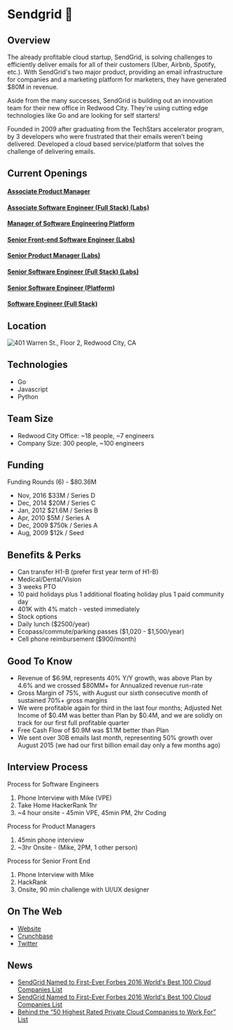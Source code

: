 # Sendgrid 📧

## Overview
The already profitable cloud startup, SendGrid, is solving challenges to efficiently deliver emails for all of their customers (Uber, Airbnb, Spotify, etc.). With SendGrid's two major product, providing an email infrastructure for companies and a marketing platform for marketers, they have generated $80M in revenue.  

Aside from the many successes, SendGrid is building out an innovation team for their new office in Redwood City. They're using cutting edge technologies like Go and are looking for self starters!

Founded in 2009 after graduating from the TechStars accelerator program, by 3 developers who were frustrated that their emails weren’t being delivered.  Developed a cloud based service/platform that solves the challenge of delivering emails.  

## Current Openings
#### [Associate Product Manager](https://github.com/the31337/jobs/blob/master/sendgrid/associate-product-manager.md)
#### [Associate Software Engineer (Full Stack) (Labs)](https://github.com/the31337/jobs/blob/master/sendgrid/associate-software-engineer-full-stack–labs.md)
#### [Manager of Software Engineering Platform](https://github.com/the31337/jobs/blob/master/sendgrid/manager-of-software-engineering-platform.md)
#### [Senior Front-end Software Engineer (Labs)](https://github.com/the31337/jobs/blob/master/sendgrid/senior-front-end-engineer-labs.md)
#### [Senior Product Manager (Labs)](https://github.com/the31337/jobs/blob/master/sendgrid/senior-product-manager-labs.md)
#### [Senior Software Engineer (Full Stack) (Labs)](https://github.com/the31337/jobs/blob/master/sendgrid/senior-software-engineer-full-stack-labs.md)
#### [Senior Software Engineer (Platform)](https://github.com/the31337/jobs/blob/master/sendgrid/senior-software-engineer-platform.md)
#### [Software Engineer (Full Stack)](https://github.com/the31337/jobs/blob/master/sendgrid/software-engineer-full-stack.md)

## Location
![401 Warren St., Floor 2, Redwood City, CA](http://maps.googleapis.com/maps/api/staticmap?center=401+Warren+St.,+Floor+2,+Redwood+City,+CA&zoom=13&scale=false&size=600x300&maptype=roadmap&format=png&visual_refresh=true&markers=size:mid%7Ccolor:0xff0000%7Clabel:1%7C401+Warren+St.,+Floor+2,+Redwood+City,+CA)  

## Technologies
+ Go
+ Javascript
+ Python

## Team Size
+ Redwood City Office: ~18 people, ~7 engineers
+ Company Size: 300 people, ~100 engineers

## Funding
Funding Rounds (6) - $80.36M  
+ Nov, 2016	$33M / Series D
+ Dec, 2014	$20M / Series C
+ Jan, 2012	$21.6M / Series B
+ Apr, 2010	$5M / Series A
+ Dec, 2009	$750k / Series A
+ Aug, 2009	$12k / Seed

## Benefits & Perks
+ Can transfer H1-B (prefer first year term of H1-B)
+ Medical/Dental/Vision
+ 3 weeks PTO
+ 10 paid holidays plus 1 additional floating holiday plus 1 paid community day
+ 401K with 4% match - vested immediately
+ Stock options
+ Daily lunch ($2500/year)
+ Ecopass/commute/parking passes ($1,020 - $1,500/year)
+ Cell phone reimbursement ($900/month)

## Good To Know
+ Revenue of $6.9M, represents 40% Y/Y growth, was above Plan by 4.6% and we crossed $80MM+ for Annualized revenue run-rate
+ Gross Margin of 75%, with August our sixth consecutive month of sustained 70%+ gross margins
+ We were profitable again for third in the last four months; Adjusted Net Income of $0.4M was better than Plan by $0.4M, and we are solidly on track for our first full profitable quarter
+ Free Cash Flow of $0.9M was $1.1M better than Plan
+ We sent over 30B emails last month, representing 50% growth over August 2015 (we had our first billion email day only a few months ago)

## Interview Process
Process for Software Engineers  
1. Phone Interview with Mike (VPE)
2. Take Home HackerRank 1hr
3. ~4 hour onsite - 45min VPE, 45min PM, 2hr Coding

Process for Product Managers  
1. 45min phone interview
2. ~3hr Onsite - (Mike, 2PM, 1 other person)

Process for Senior Front End  
1. Phone Interview with Mike
2. HackRank
3. Onsite, 90 min challenge with UI/UX designer

## On The Web
+ [Website](http://sendgrid.com)  
+ [Crunchbase](https://www.crunchbase.com/organization/sendgrid)  
+ [Twitter](https://twitter.com/SendGrid)  

## News
+ [SendGrid Named to First-Ever Forbes 2016 World's Best 100 Cloud Companies List](http://www.prnewswire.com/news-releases/sendgrid-named-to-first-ever-forbes-2016-worlds-best-100-cloud-companies-list-300324584.html)
+ [SendGrid Named to First-Ever Forbes 2016 World's Best 100 Cloud Companies List](http://www.businessinsider.com/18-best-cloud-computing-startups-to-work-for-2016-8?op=0#/%23no-17-sendgrid-2)
+ [Behind the “50 Highest Rated Private Cloud Companies to Work For” List](https://www.battery.com/powered/behind-the-50-highest-rated-private-cloud-companies-to-work-for-list/)

